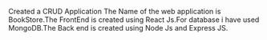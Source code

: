 Created a CRUD Application 
   The Name of the web application is BookStore.The FrontEnd is created using React Js.For database i have used MongoDB.The Back end is created using Node Js and Express JS.
